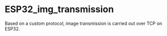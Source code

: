 # ESP32_img_transmission
Based on a custom protocol, image transmission is carried out over TCP on ESP32.
